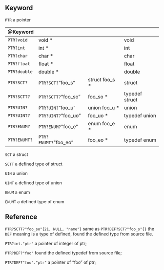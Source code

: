 ## Keyword
`PTR` a pointer

| @Keyword |  |  |  |
| --- | --- | --- | --- |
| `PTR?void` | void * |  | void |
| `PTR?int` | int * |  | int |
| `PTR?char` | char * |  | char |
| `PTR?float` | float * |  | float |
| `PTR?double` | double * |  | double |
| `PTR?SCT?` | `PTR?SCT?`”foo_s” | struct foo_s * | struct |
| `PTR?SCTT?` | `PTR?SCTT?`”foo_so” | foo_so * | typedef struct |
| `PTR?UIN?` | `PTR?UIN?`”foo_u” | union foo_u * | union |
| `PTR?UINT?` | `PTR?UINT?`”foo_uo” | foo_uo * | typedef union |
| `PTR?ENUM?` | `PTR?ENUM?`"foo_e” | enum foo_e * | enum |
| `PTR?ENUMT?` | `PTR?ENUMT?`"foo_eo” | foo_eo * | typedef enum |

`SCT` a struct

`SCTT` a defined type of struct

`UIN` a union

`UINT` a defined type of union

`ENUM` a enum

`ENUMT` a defined type of enum

## Reference

`PTR?SCTT?"foo_so"{21, NULL, "name"}` same as `PTR?DEF?SCT?"foo_s"{}` the `DEF` meaning is a type of defined, found the defined type from source file.

`PTR?int."ptr"` a pointer of integer of ptr;

`PTR?DEF?"foo"` found the defined typedef from source file;

`PTR?DEF?"foo"."ptr"` a pointer of “foo” of ptr;

